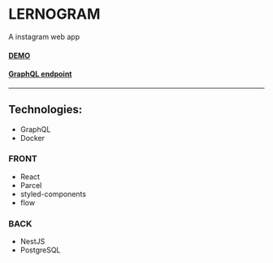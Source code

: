 # LERNOGRAM
A instagram web app

#### [DEMO](http://134.209.202.175:1234/)
#### [GraphQL endpoint](http://134.209.202.175:1234/)

---
## Technologies:

* GraphQL
* Docker

### FRONT
* React
* Parcel
* styled-components
* flow

### BACK
* NestJS
* PostgreSQL

